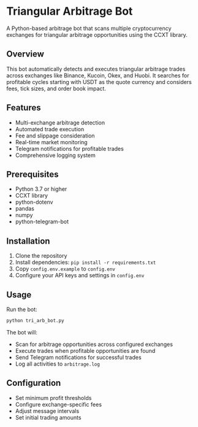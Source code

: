 # Triangular Arbitrage Bot

A Python-based arbitrage bot that scans multiple cryptocurrency exchanges for triangular arbitrage opportunities using the CCXT library.

## Overview

This bot automatically detects and executes triangular arbitrage trades across exchanges like Binance, Kucoin, Okex, and Huobi. It searches for profitable cycles starting with USDT as the quote currency and considers fees, tick sizes, and order book impact.

## Features

- Multi-exchange arbitrage detection
- Automated trade execution
- Fee and slippage consideration
- Real-time market monitoring
- Telegram notifications for profitable trades
- Comprehensive logging system

## Prerequisites

- Python 3.7 or higher
- CCXT library
- python-dotenv
- pandas
- numpy
- python-telegram-bot

## Installation

1. Clone the repository
2. Install dependencies: `pip install -r requirements.txt`
3. Copy `config.env.example` to `config.env`
4. Configure your API keys and settings in `config.env`

## Usage

Run the bot:
```bash
python tri_arb_bot.py
```

The bot will:
- Scan for arbitrage opportunities across configured exchanges
- Execute trades when profitable opportunities are found
- Send Telegram notifications for successful trades
- Log all activities to `arbitrage.log`

## Configuration

- Set minimum profit thresholds
- Configure exchange-specific fees
- Adjust message intervals
- Set initial trading amounts
